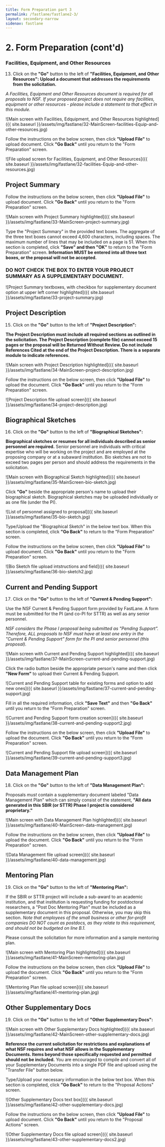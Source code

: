 ```yaml
---
title: Form Preparation part 3
permalink: /fastlane/fastlane2-3/
layout: secondary-narrow
sidenav: fastlane
---
```


# 2. Form Preparation (cont'd)

### Facilities, Equipment, and Other Resources

13. Click on the **"Go"** button to the left of **"Facilities, Equipment, and Other Resources":** **Upload a document that addresses the requirements from the solicitation.**


_A Facilities, Equipment and Other Resources document is required for all proposals to NSF. If your proposed project does not require any facilities, equipment or other resources - please include a statement to that effect in this module._

![Main screen with Facilities, Edquipment, and Other Resources highlighted]({{ site.baseurl }}/assets/img/fastlane/32-MainScreen-facilities-Equip-and-other-resources.jpg)

Follow the instructions on the below screen, then click **"Upload File"** to upload document. Click **"Go Back"** until you return to the "Form Preparation" screen.

![File upload screen for Facilities, Equipment, and Other Resources]({{ site.baseurl }}/assets/img/fastlane/32-facilities-Equip-and-other-resources.jpg)

## Project Summary

Follow the instructions on the below screen, then click **"Upload File"** to upload document. Click **"Go Back"** until you return to the "Form Preparation" screen.

![Main screen with Project Summary highlighted]({{ site.baseurl }}/assets/img/fastlane/33-MainScreen-project-summary.jpg)

Type the "Project Summary" in the provided text boxes. The aggregate of the three text boxes cannot exceed 4,600 characters, including spaces. The maximum number of lines that may be included on a page is 51. When this section is completed, click **"Save" and then "OK"** to return to the "Form Preparation" screen. **Information MUST be entered into all three text boxes, or the proposal will not be accepted.**

### DO NOT CHECK THE BOX TO ENTER YOUR PROJECT SUMMARY AS A SUPPLEMENTARY DOCUMENT.

![Project Summary textboxes, with checkbox for supplementary document option at upper left corner highlighted]({{ site.baseurl }}/assets/img/fastlane/33-project-summary.jpg)

## Project Description

15. Click on the **"Go"** button to the left of **"Project Description":**

**The Project Description must include all required sections as outlined in the solicitation. The Project Description (complete file) cannot exceed 15 pages or the proposal will be Returned Without Review. Do not include References Cited at the end of the Project Description. There is a separate module to indicate references.**

![Main screen with Project Description highlighted]({{ site.baseurl }}/assets/img/fastlane/34-MainScreen-project-description.jpg)

Follow the instructions on the below screen, then click **"Upload File"** to upload the document. Click **"Go Back"** until you return to the "Form Preparation" screen.

![Project Description file upload screen]({{ site.baseurl }}/assets/img/fastlane/34-project-description.jpg)

## Biographical Sketches

16. Click on the **"Go"** button to the left of **"Biographical Sketches":**

**Biographical sketches or resumes for all individuals described as senior personnel are required.** Senior personnel are individuals with critical expertise who will be working on the project and are employed at the proposing company or at a subaward institution. Bio sketches are not to exceed two pages per person and should address the requirements in the solicitation.

![Main screen with Biographical Sketch highlighted]({{ site.baseurl }}/assets/img/fastlane/35-MainScreen-bio-sketch.jpg)

Click **"Go"** beside the appropriate person's name to upload their biographical sketch. Biographical sketches may be uploaded individually or as one file (under the PI).

![List of personnel assigned to proposal]({{ site.baseurl }}/assets/img/fastlane/35-bio-sketch.jpg)

Type/Upload the "Biographical Sketch" in the below text box. When this section is completed, click **"Go Back"** to return to the "Form Preparation" screen.

Follow the instructions on the below screen, then click **"Upload File"** to upload document. Click **"Go Back"** until you return to the "Form Preparation" screen.

![Bio Sketch file upload intstructions and field]({{ site.baseurl }}/assets/img/fastlane/36-bio-sketch2.jpg)

## Current and Pending Support

17. Click on the **"Go"** button to the left of **"Current & Pending Support":**

Use the NSF Current & Pending Support form provided by FastLane. A form must be submitted for the PI (and co-PI for STTR) as well as any senior personnel.

_NSF considers the Phase I proposal being submitted as "Pending Support". Therefore, ALL proposals to NSF must have at least one entry in the "Current & Pending Support" form for the PI and senior personnel (this proposal)._  

![Main screen with Current and Pending Support highlighted]({{ site.baseurl }}/assets/img/fastlane/37-MainScreen-current-and-pending-support.jpg)

Click the radio button beside the appropriate person's name and then click **"New Form"** to upload their Current & Pending Support.

![Current and Pending Support table for existing forms and option to add new ones]({{ site.baseurl }}/assets/img/fastlane/37-current-and-pending-support.jpg)

Fill in all the required information, click **"Save Text"** and then **"Go Back"** until you return to the "Form Preparation" screen.

![Current and Pending Support form creation screen]({{ site.baseurl }}/assets/img/fastlane/38-current-and-pending-support2.jpg)

Follow the instructions on the below screen, then click **"Upload File"** to upload the document. Click **"Go Back"** until you return to the "Form Preparation" screen.

![Current and Pending Support file upload screen]({{ site.baseurl }}/assets/img/fastlane/39-current-and-pending-support3.jpg)

## Data Management Plan
18. Click on the **"Go"** button to the left of **"Data Management Plan":**

Proposals _must_ contain a supplementary document labeled "Data Management Plan" which can simply consist of the statement, **"All data generated in this SBIR (or STTR) Phase I project is considered proprietary."**

![Main screen with Data Management Plan highlighted]({{ site.baseurl }}/assets/img/fastlane/40-MainScreen-data-management.jpg)

Follow the instructions on the below screen, then click **"Upload File"** to upload the document. Click **"Go Back"** until you return to the "Form Preparation" screen.

![Data Management file upload screen]({{ site.baseurl }}/assets/img/fastlane/40-data-management.jpg)

## Mentoring Plan

19. Click on the **"Go"** button to the left of **"Mentoring Plan":**

If the SBIR or STTR project will include a sub-award to an academic institution, and that institution is requesting funding for postdoctoral researchers, a "Post Doc Mentoring Plan" must be included as a supplementary document in this proposal. Otherwise, you may skip this section. _Note that employees of the small business or other for-profit companies DO NOT count as postdocs, as they relate to this requirement, and should not be budgeted on line B.1._

Please consult the solicitation for more information and a sample mentoring plan.

![Main screen with Mentoring Plan highlighted]({{ site.baseurl }}/assets/img/fastlane/41-MainScreen-mentoring-plan.jpg)

Follow the instructions on the below screen, then click **"Upload File"** to upload the document. Click **"Go Back"** until you return to the "Form Preparation" screen.

![Mentoring Plan file upload screen]({{ site.baseurl }}/assets/img/fastlane/41-mentoring-plan.jpg)

## Other Supplementary Docs

19. Click on the **"Go"** button to the left of **"Other Supplementary Docs":**

![Main screen with Other Supplementary Docs highlighted]({{ site.baseurl }}/assets/img/fastlane/42-MainScreen-other-supplementary-docs.jpg)

**Reference the current solicitation for restrictions and explanations of what NSF requires and what NSF allows in the Supplementary Documents. Items beyond those specifically requested and permitted should not be included.** You are encouraged to compile and convert all of your Supplementary Documents into a single PDF file and upload using the "Transfer File" button below.

Type/Upload your necessary information in the below text box. When this section is completed, click **"Go Back"** to return to the "Proposal Actions" screen.

![Other Supplementary Docs text box]({{ site.baseurl }}/assets/img/fastlane/42-other-supplementary-docs.jpg)

Follow the instructions on the below screen, then click **"Upload File"** to upload document. Click **"Go Back"** until you return to the "Proposal Actions" screen.

![Other Supplementary Docs file upload screen]({{ site.baseurl }}/assets/img/fastlane/43-other-supplementary-docs2.jpg)
